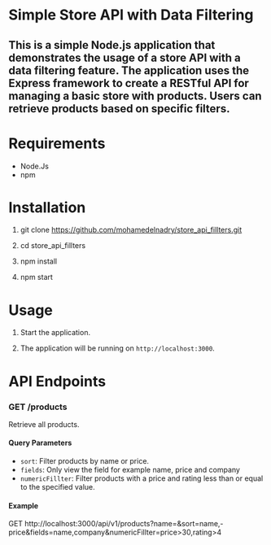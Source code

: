 # Simple Store API with Data Filtering

## This is a simple Node.js application that demonstrates the usage of a store API with a data filtering feature. The application uses the Express framework to create a RESTful API for managing a basic store with products. Users can retrieve products based on specific filters.

# Requirements
 - Node.Js
 - npm
# Installation
  1. git clone https://github.com/mohamedelnadry/store_api_fillters.git
  
  2. cd store_api_fillters
  
  3. npm install

  4. npm start
  
# Usage
  1. Start the application.
  
  2. The application will be running on `http://localhost:3000`.
  
# API Endpoints
### GET /products

Retrieve all products.

#### Query Parameters

- `sort`: Filter products by name or price.
- `fields`: Only view the field for example name, price and company 
- `numericFillter`: Filter products with a price and rating less than or equal to the specified value.

#### Example

GET http://localhost:3000/api/v1/products?name=&sort=name,-price&fields=name,company&numericFillter=price>30,rating>4